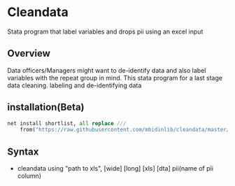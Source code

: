 # Cleandata
Stata program that label variables and drops pii using an excel input

## Overview

Data officers/Managers might want to de-identify data and also label variables with the repeat group in mind. 
This stata program for a last stage data cleaning. labeling and de-identifying data

## installation(Beta)

```stata
net install shortlist, all replace ///
	from("https://raw.githubusercontent.com/mbidinlib/cleandata/master/ado")
```

## Syntax

* cleandata using "path to xls", [wide] [long] [xls] [dta] pii(name of pii column)


